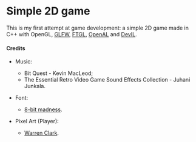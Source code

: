# Simple 2D game
This is my first attempt at game development: a simple 2D game made in C++ with OpenGL, [GLFW](http://www.glfw.org/), [FTGL](http://ftgl.sourceforge.net/docs/html/index.html), [OpenAL](https://www.openal.org/) and [DevIL](http://openil.sourceforge.net/).

#### Credits

* Music: 
  * Bit Quest - Kevin MacLeod;
  * The Essential Retro Video Game Sound Effects Collection - Juhani Junkala.

* Font:
  * [8-bit madness](https://www.dafont.com/pt/8-bit-madness.font).

* Pixel Art (Player):
  * [Warren Clark](https://lionheart963.itch.io/4-directional-character).
